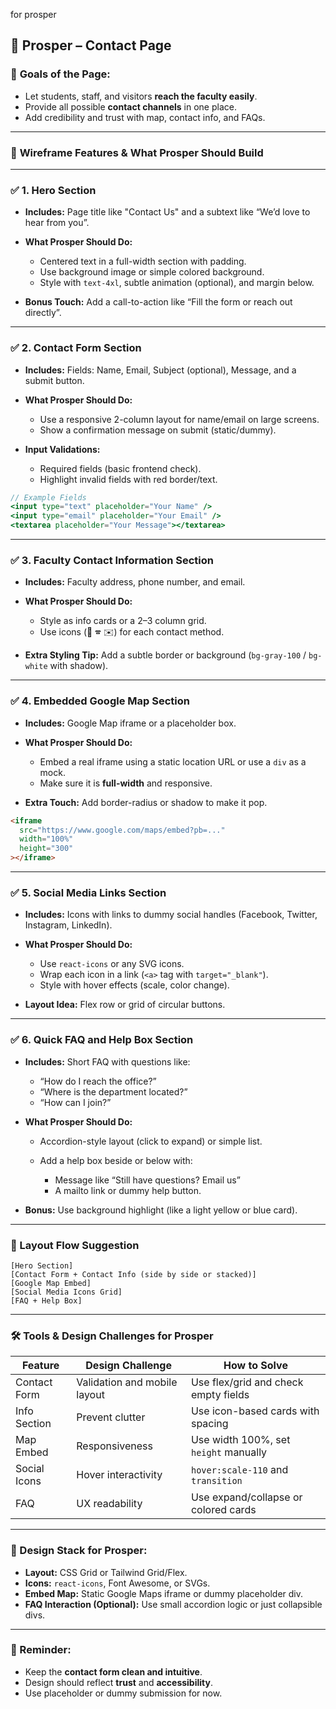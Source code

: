 for prosper

## 🎯 Prosper – **Contact Page**

### 🔧 **Goals of the Page:**

- Let students, staff, and visitors **reach the faculty easily**.
- Provide all possible **contact channels** in one place.
- Add credibility and trust with map, contact info, and FAQs.

---

### 🧩 **Wireframe Features & What Prosper Should Build**

---

### ✅ 1. **Hero Section**

- **Includes:** Page title like "Contact Us" and a subtext like “We’d love to hear from you”.
- **What Prosper Should Do:**

  - Centered text in a full-width section with padding.
  - Use background image or simple colored background.
  - Style with `text-4xl`, subtle animation (optional), and margin below.

- **Bonus Touch:** Add a call-to-action like “Fill the form or reach out directly”.

---

### ✅ 2. **Contact Form Section**

- **Includes:** Fields: Name, Email, Subject (optional), Message, and a submit button.
- **What Prosper Should Do:**

  - Use a responsive 2-column layout for name/email on large screens.
  - Show a confirmation message on submit (static/dummy).

- **Input Validations:**

  - Required fields (basic frontend check).
  - Highlight invalid fields with red border/text.

```jsx
// Example Fields
<input type="text" placeholder="Your Name" />
<input type="email" placeholder="Your Email" />
<textarea placeholder="Your Message"></textarea>
```

---

### ✅ 3. **Faculty Contact Information Section**

- **Includes:** Faculty address, phone number, and email.
- **What Prosper Should Do:**

  - Style as info cards or a 2–3 column grid.
  - Use icons (📍 🕿 ✉️) for each contact method.

- **Extra Styling Tip:** Add a subtle border or background (`bg-gray-100` / `bg-white` with shadow).

---

### ✅ 4. **Embedded Google Map Section**

- **Includes:** Google Map iframe or a placeholder box.
- **What Prosper Should Do:**

  - Embed a real iframe using a static location URL or use a `div` as a mock.
  - Make sure it is **full-width** and responsive.

- **Extra Touch:** Add border-radius or shadow to make it pop.

```html
<iframe
  src="https://www.google.com/maps/embed?pb=..."
  width="100%"
  height="300"
></iframe>
```

---

### ✅ 5. **Social Media Links Section**

- **Includes:** Icons with links to dummy social handles (Facebook, Twitter, Instagram, LinkedIn).
- **What Prosper Should Do:**

  - Use `react-icons` or any SVG icons.
  - Wrap each icon in a link (`<a>` tag with `target="_blank"`).
  - Style with hover effects (scale, color change).

- **Layout Idea:** Flex row or grid of circular buttons.

---

### ✅ 6. **Quick FAQ and Help Box Section**

- **Includes:** Short FAQ with questions like:

  - “How do I reach the office?”
  - “Where is the department located?”
  - “How can I join?”

- **What Prosper Should Do:**

  - Accordion-style layout (click to expand) or simple list.
  - Add a help box beside or below with:

    - Message like “Still have questions? Email us”
    - A mailto link or dummy help button.

- **Bonus:** Use background highlight (like a light yellow or blue card).

---

### 🧠 Layout Flow Suggestion

```
[Hero Section]
[Contact Form + Contact Info (side by side or stacked)]
[Google Map Embed]
[Social Media Icons Grid]
[FAQ + Help Box]
```

---

### 🛠 Tools & Design Challenges for Prosper

| Feature      | Design Challenge             | How to Solve                          |
| ------------ | ---------------------------- | ------------------------------------- |
| Contact Form | Validation and mobile layout | Use flex/grid and check empty fields  |
| Info Section | Prevent clutter              | Use icon-based cards with spacing     |
| Map Embed    | Responsiveness               | Use width 100%, set `height` manually |
| Social Icons | Hover interactivity          | `hover:scale-110` and `transition`    |
| FAQ          | UX readability               | Use expand/collapse or colored cards  |

---

### 🔧 Design Stack for Prosper:

- **Layout:** CSS Grid or Tailwind Grid/Flex.
- **Icons:** `react-icons`, Font Awesome, or SVGs.
- **Embed Map:** Static Google Maps iframe or dummy placeholder div.
- **FAQ Interaction (Optional):** Use small accordion logic or just collapsible divs.

---

### 🔑 Reminder:

- Keep the **contact form clean and intuitive**.
- Design should reflect **trust** and **accessibility**.
- Use placeholder or dummy submission for now.
